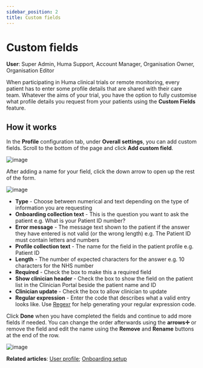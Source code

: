 ```yaml
---
sidebar_position: 2
title: Custom fields 
---
```

# Custom fields
**User**: Super Admin, Huma Support, Account Manager, Organisation Owner, Organisation Editor

When participating in Huma clinical trials or remote monitoring, every patient has to enter some profile details that are shared with their care team. Whatever the aims of your trial, you have the option to fully customise what profile details you request from your patients using the **Custom Fields** feature. 
## How it works
In the **Profile** configuration tab, under **Overall settings**, you can add custom fields. Scroll to the bottom of the page and click **Add custom field**. 

![image](https://user-images.githubusercontent.com/110832367/183860039-1287b01e-37cb-4e52-a35c-6791ec516e32.png)

After adding a name for your field, click the down arrow to open up the rest of the form.

![image](https://user-images.githubusercontent.com/110832367/183860265-c87566b9-a8a8-432b-96a3-545d2252e9d3.png)

- **Type** - Choose between numerical and text depending on the type of information you are requesting
- **Onboarding collection text** - This is the question you want to ask the patient e.g. What is your Patient ID number?
- **Error message** - The message text shown to the patient if the answer they have entered is not valid (or the wrong length) e.g. The Patient ID must contain letters and numbers
- **Profile collection text** - The name for the field in the patient profile e.g. Patient ID
- **Length** - The number of expected characters for the answer e.g. 10 characters for the NHS number
- **Required** - Check the box to make this a required field
- **Show clinician header** - Check the box to show the field on the patient list in the Clinician Portal beside the patient name and ID
- **Clinician update** - Check the box to allow clinician to update
- **Regular expression** - Enter the code that describes what a valid entry looks like. Use [Regexr](https://regexr.com/) for help generating your regular expression code.

Click **Done** when you have completed the fields and continue to add more fields if needed. You can change the order afterwards using the **arrows✛** or remove the field and edit the name using the **Remove** and **Rename** buttons at the end of the row.

![image](https://user-images.githubusercontent.com/110832367/183860187-b837c92b-313e-409e-ba14-2fbf6d075b07.png)

**Related articles**: [User profile](https://github.com/huma-engineering/huma-docs/blob/511bcd51e046b988708a7c83f7da2d8505cedcad/data-collection/AdminPortal/Managing%20Deployments/Configuring%20the%20user%20profile/User%20profile%20details.md); [Onboarding setup](https://github.com/huma-engineering/huma-docs/blob/511bcd51e046b988708a7c83f7da2d8505cedcad/data-collection/AdminPortal/Managing%20Deployments/Configuring%20the%20user%20onboarding/Onboarding%20setup.md)
